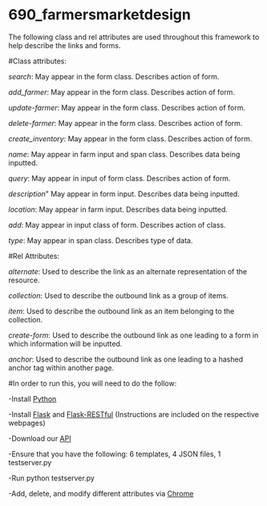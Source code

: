 690_farmersmarketdesign
=======================
The following class and rel attributes are used throughout this framework to help describe the links and forms.

#Class attributes:

  *search*:  May appear in the form class.  Describes action of form.
  
  *add_farmer*:  May appear in the form class.  Describes action of form.
  
  *update-farmer*:  May appear in the form class.  Describes action of form.
  
  *delete-farmer*:  May appear in the form class.  Describes action of form.
  
  *create_inventory*:  May appear in the form class.  Describes action of form.
  
  *name*:  May appear in farm input and span class.  Describes data being inputted.
  
  *query*:  May appear in input of form class.  Describes action of form.
  
  *description*"  May appear in form input.  Describes data being inputted.
  
  *location*:  May appear in farm input.  Describes data being inputted.
  
  *add*:  May appear in input class of form.  Describes action of class.
  
  *type*:  May appear in span class.  Describes type of data.

 #Rel Attributes:

  *alternate*:  Used to describe the link as an alternate representation of the resource.

  *collection*:  Used to describe the outbound link as a group of items.
  
  *item*:  Used to describe the outbound link as an item belonging to the collection.
  
  *create-form*:  Used to describe the outbound link as one leading to a form in which information will be inputted.
  
  *anchor*:  Used to describe the outbound link as one leading to a hashed anchor tag within another page.
  

#In order to run this, you will need to do the follow:
 
  -Install [Python](https://www.python.org/)
  
  -Install [Flask](http://flask.pocoo.org/docs/0.10/installation/#installation) and [Flask-RESTful](http://flask-restful.readthedocs.org/en/latest/installation.html) (Instructions are included on the respective webpages)
  
-Download our [API](https://github.com/eipeele/690_farmersmarketdesign/archive/master.zip)

-Ensure that you have the following: 6 templates, 4 JSON files, 1 testserver.py 

-Run python testserver.py

-Add, delete, and modify different attributes via [Chrome](http://www.google.com/chrome/)
